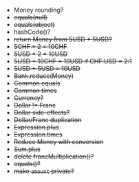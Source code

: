- Money rounding?
- ~~equals(null)~~
- ~~equals(object)~~
- hashCode()?
- ~~return Money from 5USD + 5USD?~~
- ~~5CHF * 2 = 10CHF~~
- ~~5USD * 2 = 10USD~~
- ~~5USD + 10CHF = 10USD if CHF:USD = 2:1~~
- ~~5USD + 5USD = 10USD~~
- ~~Bank.reduce(Money)~~
- ~~Common equals~~
- ~~Common times~~
- ~~Currency?~~
- ~~Dollar != Franc~~
- ~~Dollar side-effects?~~
- ~~Dollar/Franc duplication~~
- ~~Expression.plus~~
- ~~Expression.times~~
- ~~Reduce Money with conversion~~
- ~~Sum.plus~~
- ~~delete francMultiplication()?~~
- ~~equals()?~~
- ~~make `amount` private?~~
